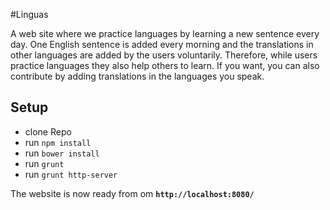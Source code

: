 
#Linguas

A web site where we practice languages by learning a new sentence every day. One English sentence is added every morning and the translations in other languages are added by the users voluntarily. Therefore, while users practice languages they also help others to learn. If you want, you can also contribute by adding translations in the languages you speak.


## Setup

* clone Repo
* run `npm install`
* run  `bower install`
* run  `grunt`
* run  `grunt http-server`

The website is now ready from om <b>`http://localhost:8080/` </b>

